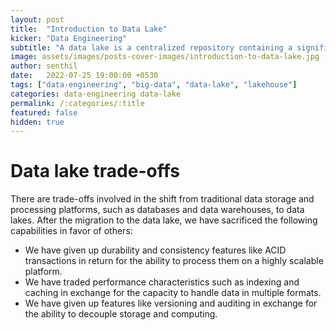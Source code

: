 ```yaml
---
layout: post
title:  "Introduction to Data Lake"
kicker: "Data Engineering"
subtitle: "A data lake is a centralized repository containing a significant amount of data from several sources in a more flexible natural or raw format for analytical usage."
image: assets/images/posts-cover-images/introduction-to-data-lake.jpg
author: senthil
date:   2022-07-25 19:00:00 +0530
tags: ["data-engineering", "big-data", "data-lake", "lakehouse"]
categories: data-engineering data-lake
permalink: /:categories/:title
featured: false
hidden: true
---
```


# Data lake trade-offs
There are trade-offs involved in the shift from traditional data storage and processing platforms, such as databases and data warehouses, to data lakes. After the migration to the data lake, we have sacrificed the following capabilities in favor of others:
- We have given up durability and consistency features like ACID transactions in return for the ability to process them on a highly scalable platform.
- We have traded performance characteristics such as indexing and caching in exchange for the capacity to handle data in multiple formats.
- We have given up features like versioning and auditing in exchange for the ability to decouple storage and computing.